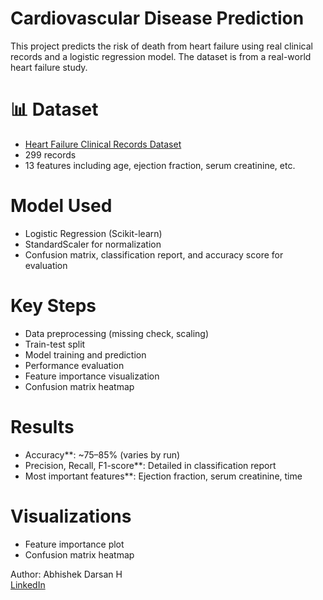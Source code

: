 # Cardiovascular Disease Prediction 

This project predicts the risk of death from heart failure using real clinical records and a logistic regression model. The dataset is from a real-world heart failure study.

# 📊 Dataset
- [Heart Failure Clinical Records Dataset](https://archive.ics.uci.edu/ml/datasets/Heart+failure+clinical+records)
- 299 records
- 13 features including age, ejection fraction, serum creatinine, etc.

#  Model Used
- Logistic Regression (Scikit-learn)
- StandardScaler for normalization
- Confusion matrix, classification report, and accuracy score for evaluation

# Key Steps
- Data preprocessing (missing check, scaling)
- Train-test split
- Model training and prediction
- Performance evaluation
- Feature importance visualization
- Confusion matrix heatmap

# Results
- Accuracy**: ~75–85% (varies by run)
- Precision, Recall, F1-score**: Detailed in classification report
- Most important features**: Ejection fraction, serum creatinine, time

#  Visualizations
- Feature importance plot
- Confusion matrix heatmap


Author: Abhishek Darsan H  
[LinkedIn](https://www.linkedin.com/in/abhishek-darsan-h-551399274)

